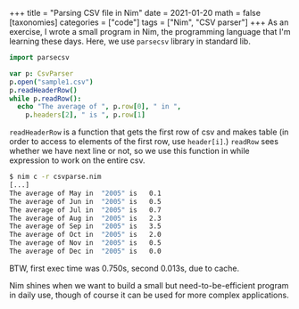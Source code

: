 +++
title = "Parsing CSV file in Nim" 
date = 2021-01-20
math = false
[taxonomies]
categories = ["code"]
tags = ["Nim", "CSV parser"]
+++
As an exercise, I wrote a small program in Nim, the programming language that I'm learning these days.
Here, we use `parsecsv` library in standard lib.

```nim
import parsecsv

var p: CsvParser
p.open("sample1.csv")
p.readHeaderRow()
while p.readRow():
  echo "The average of ", p.row[0], " in ", 
    p.headers[2], " is ", p.row[1]
```

`readHeaderRow` is a function that gets the first row of csv and makes table (in order to access to elements of the first row, use `header[i]`.)
`readRow` sees whether we have next line or not, so we use this function in while expression to work on the entire csv.

```sh
$ nim c -r csvparse.nim
[...]
The average of May in  "2005" is   0.1
The average of Jun in  "2005" is   0.5
The average of Jul in  "2005" is   0.7
The average of Aug in  "2005" is   2.3
The average of Sep in  "2005" is   3.5
The average of Oct in  "2005" is   2.0
The average of Nov in  "2005" is   0.5
The average of Dec in  "2005" is   0.0
```

BTW, first exec time was 0.750s, second 0.013s, due to cache.

Nim shines when we want to build a small but need-to-be-efficient program in daily use, though of course it can be used for more complex applications.
